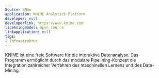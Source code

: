```yaml
---
Source: SNow
application: KNIME Analytics Platform
developer: null
developerlink: https://www.knime.com
licensingmodel: open source
linkapplication: null
tags:
- infrastruktur
---
```

KNIME ist eine freie Software für die interaktive Datenanalyse. Das Programm ermöglicht durch das modulare Pipelining-Konzept die Integration zahlreicher Verfahren des maschinellen Lernens und des Data-Mining. 
